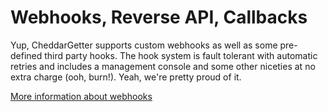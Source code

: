 # Webhooks, Reverse API, Callbacks

Yup, CheddarGetter supports custom webhooks as well as some pre-defined third
party hooks. The hook system is fault tolerant with automatic retries and
includes a management console and some other niceties at no extra charge
(ooh, burn!). Yeah, we're pretty proud of it.

[More information about webhooks](http://support.cheddargetter.com/kb/api-8/web-hooks-service-hooks-and-captain-hooks)
